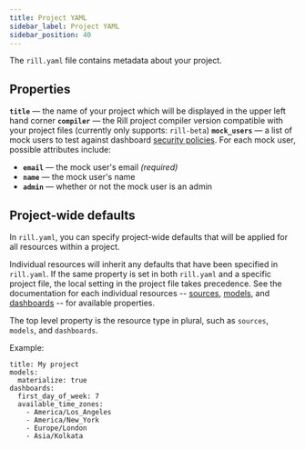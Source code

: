 ```yaml
---
title: Project YAML
sidebar_label: Project YAML
sidebar_position: 40
---
```


The `rill.yaml` file contains metadata about your project.

## Properties

**`title`** — the name of your project which will be displayed in the upper left hand corner
**`compiler`** — the Rill project compiler version compatible with your project files (currently only supports: `rill-beta`)
**`mock_users`** — a list of mock users to test against dashboard [security policies](../../develop/security). For each mock user, possible attributes include:
  - **`email`** — the mock user's email _(required)_
  - **`name`** — the mock user's name
  - **`admin`** — whether or not the mock user is an admin
 
## Project-wide defaults

In `rill.yaml`, you can specify project-wide defaults that will be applied for all resources within a project.  

Individual resources will inherit any defaults that have been specified in `rill.yaml`. If the same property is set in both `rill.yaml` and a specific project file, the local setting in the project file takes precedence. See the documentation for each individual resources -- [sources](sources.md), [models](models.md), and [dashboards](dashboards.md) -- for available properties.

The top level property is the resource type in plural, such as `sources`, `models`, and `dashboards`.

Example:
```
title: My project
models:
  materialize: true
dashboards:
  first_day_of_week: 7
  available_time_zones:
    - America/Los_Angeles
    - America/New_York
    - Europe/London
    - Asia/Kolkata
```

